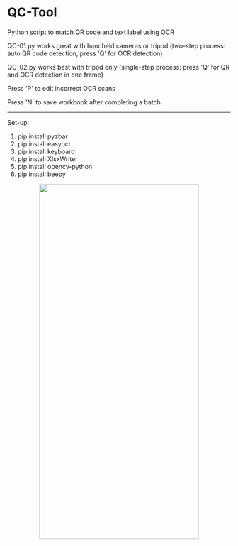 # QC-Tool
Python script to match QR code and text label using OCR

QC-01.py works great with handheld cameras or tripod (two-step process: auto QR code detection, press 'Q' for OCR detection)

QC-02.py works best with tripod only (single-step process: press 'Q' for QR and OCR detection in one frame)

Press 'P' to edit incorrect OCR scans

Press 'N' to save workbook after completing a batch

---
Set-up:
1. pip install pyzbar
2. pip install easyocr
3. pip install keyboard
4. pip install XlsxWriter
5. pip install opencv-python
6. pip install beepy

<center><img src="https://github.com/MelroyCaeiro/LightSync/blob/main/1634714543742.jpg" width="360" height="800"></center>
